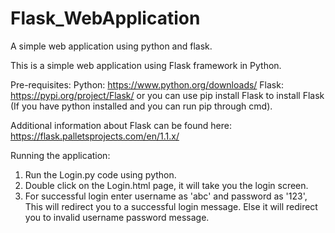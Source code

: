 # Flask_WebApplication
A simple web application using python and flask.

This is a simple web application using Flask framework in Python.

Pre-requisites:
Python: https://www.python.org/downloads/
Flask: https://pypi.org/project/Flask/ or you can use pip install Flask to install Flask (If you have python installed and you can run pip through cmd).

Additional information about Flask can be found here:  https://flask.palletsprojects.com/en/1.1.x/

Running the application:
1. Run the Login.py code using python.
2. Double click on the Login.html page, it will take you the login screen. 
3. For successful login enter username as 'abc' and password as '123', This will redirect you to a successful login message. Else it will redirect you to invalid username password message.
